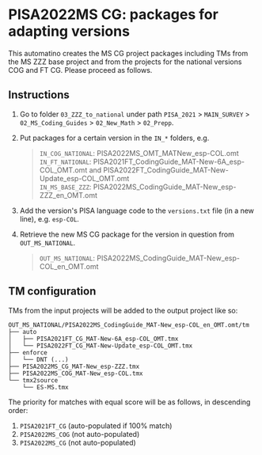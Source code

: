# PISA2022MS CG: packages for adapting versions

This automatino creates the MS CG project packages including TMs from the MS ZZZ base project and from the projects for the national versions COG and FT CG. Please proceed as follows.

## Instructions

1. Go to folder `03_ZZZ_to_national` under path `PISA_2021` > `MAIN_SURVEY` > `02_MS_Coding_Guides` > `02_New_Math` > `02_Prepp`.
2. Put packages for a certain version in the `IN_*` folders, e.g.
	<!-- ```
	manuel@Ur:03_ZZZ_to_national$ tree -L 2
	.
	├── IN_COG_NATIONAL
	│   └── PISA2022MS_OMT_MATNew_esp-COL.omt
	├── IN_FT_NATIONAL
	│   ├── PISA2021FT_CodingGuide_MAT-New-6A_esp-COL_OMT.omt
	│   └── PISA2022FT_CodingGuide_MAT-New-Update_esp-COL_OMT.omt
	├── IN_MS_BASE_ZZZ
	│   └── PISA2022MS_CodingGuide_MAT-New_esp-ZZZ_en_OMT.omt
	├── OUT_MS_NATIONAL
	├── _tech
	└── versions.txt
	``` -->

    > `IN_COG_NATIONAL`: PISA2022MS_OMT_MATNew_esp-COL.omt\
	> `IN_FT_NATIONAL`: PISA2021FT_CodingGuide_MAT-New-6A_esp-COL_OMT.omt and PISA2022FT_CodingGuide_MAT-New-Update_esp-COL_OMT.omt\
	> `IN_MS_BASE_ZZZ`: PISA2022MS_CodingGuide_MAT-New_esp-ZZZ_en_OMT.omt

3. Add the version's PISA language code to the `versions.txt` file (in a new line), e.g. `esp-COL`.
4. Retrieve the new MS CG package for the version in question from `OUT_MS_NATIONAL`.
    > `OUT_MS_NATIONAL`: PISA2022MS_CodingGuide_MAT-New_esp-COL_en_OMT.omt

## TM configuration

TMs from the input projects will be added to the output project like so:

```
OUT_MS_NATIONAL/PISA2022MS_CodingGuide_MAT-New_esp-COL_en_OMT.omt/tm
├── auto
│   ├── PISA2021FT_CG_MAT-New-6A_esp-COL_OMT.tmx
│   └── PISA2022FT_CG_MAT-New-Update_esp-COL_OMT.tmx
├── enforce
│   └── DNT (...)
├── PISA2022MS_CG_MAT-New_esp-ZZZ.tmx
├── PISA2022MS_COG_MAT-New_esp-COL.tmx
└── tmx2source
    └── ES-MS.tmx
```

The priority for matches with equal score will be as follows, in descending order:

1. `PISA2021FT_CG` (auto-populated if 100% match)
2. `PISA2022MS_COG` (not auto-populated)
3. `PISA2022MS_CG` (not auto-populated)


